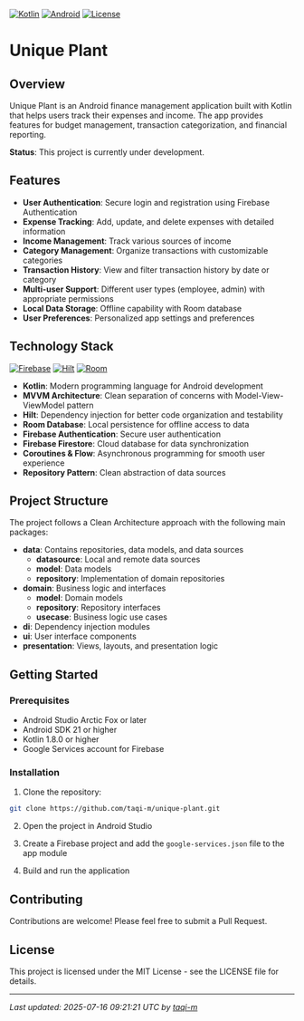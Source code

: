 [![Kotlin](https://img.shields.io/badge/Kotlin-1.8.0-8E24AA?style=for-the-badge&logo=kotlin&logoColor=white)](https://kotlinlang.org)
[![Android](https://img.shields.io/badge/Android-API%2021+-43A047?style=for-the-badge&logo=android&logoColor=white)](https://developer.android.com)
[![License](https://img.shields.io/badge/License-MIT-FFC107?style=for-the-badge)](LICENSE)

# Unique Plant

## Overview

Unique Plant is an Android finance management application built with Kotlin that helps users track their expenses and income. The app provides features for budget management, transaction categorization, and financial reporting.

**Status**: This project is currently under development.

## Features

- **User Authentication**: Secure login and registration using Firebase Authentication
- **Expense Tracking**: Add, update, and delete expenses with detailed information
- **Income Management**: Track various sources of income
- **Category Management**: Organize transactions with customizable categories
- **Transaction History**: View and filter transaction history by date or category
- **Multi-user Support**: Different user types (employee, admin) with appropriate permissions
- **Local Data Storage**: Offline capability with Room database
- **User Preferences**: Personalized app settings and preferences

## Technology Stack

[![Firebase](https://img.shields.io/badge/Firebase-Firestore%20%26%20Auth-FFA000?style=for-the-badge&logo=firebase&logoColor=white)](https://firebase.google.com)
[![Hilt](https://img.shields.io/badge/Hilt-DI-1976D2?style=for-the-badge&logo=dagger&logoColor=white)](https://dagger.dev/hilt/)
[![Room](https://img.shields.io/badge/Room-Database-00796B?style=for-the-badge&logo=android&logoColor=white)](https://developer.android.com/training/data-storage/room)

- **Kotlin**: Modern programming language for Android development
- **MVVM Architecture**: Clean separation of concerns with Model-View-ViewModel pattern
- **Hilt**: Dependency injection for better code organization and testability
- **Room Database**: Local persistence for offline access to data
- **Firebase Authentication**: Secure user authentication
- **Firebase Firestore**: Cloud database for data synchronization
- **Coroutines & Flow**: Asynchronous programming for smooth user experience
- **Repository Pattern**: Clean abstraction of data sources

## Project Structure

The project follows a Clean Architecture approach with the following main packages:

- **data**: Contains repositories, data models, and data sources
  - **datasource**: Local and remote data sources
  - **model**: Data models
  - **repository**: Implementation of domain repositories
- **domain**: Business logic and interfaces
  - **model**: Domain models
  - **repository**: Repository interfaces
  - **usecase**: Business logic use cases
- **di**: Dependency injection modules
- **ui**: User interface components
- **presentation**: Views, layouts, and presentation logic

## Getting Started

### Prerequisites

- Android Studio Arctic Fox or later
- Android SDK 21 or higher
- Kotlin 1.8.0 or higher
- Google Services account for Firebase

### Installation

1. Clone the repository:
```bash
git clone https://github.com/taqi-m/unique-plant.git
```

2. Open the project in Android Studio

3. Create a Firebase project and add the `google-services.json` file to the app module

4. Build and run the application

## Contributing

Contributions are welcome! Please feel free to submit a Pull Request.

## License

This project is licensed under the MIT License - see the LICENSE file for details.

---

*Last updated: 2025-07-16 09:21:21 UTC by [taqi-m](https://github.com/taqi-m)*
